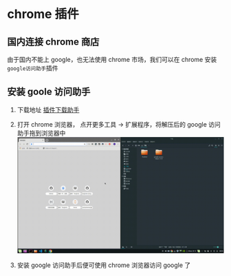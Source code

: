 # chrome 插件

## 国内连接 chrome 商店

由于国内不能上 google，也无法使用 chrome 市场，我们可以在 chrome 安装`google访问助手`插件

## 安装 goole 访问助手

1. 下载地址 [插件下载助手](https://github.com/haotian-wang/google-access-helper)

2. 打开 chrome 浏览器， 点开更多工具 -> 扩展程序，将解压后的 google 访问助手拖到浏览器中
   ![avatar](../screenshots/工具箱/chrome插件/chrome插件安装.gif)

3. 安装 google 访问助手后便可使用 chrome 浏览器访问 google 了
